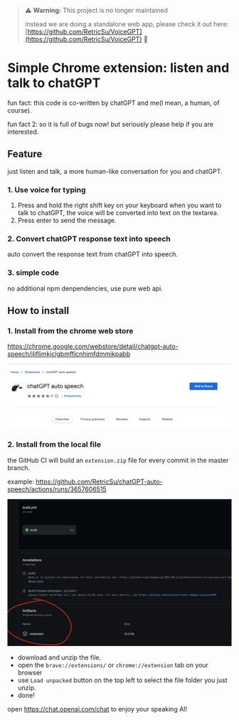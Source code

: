 > ⚠️ **Warning:** This project is no longer maintained
>
> instead we are doing a standalone web app, please check it out here: [https://github.com/RetricSu/VoiceGPT](https://github.com/RetricSu/VoiceGPT) 🚀

# Simple Chrome extension: listen and talk to chatGPT

fun fact: this code is co-written by chatGPT and me(I mean, a human, of course).

fun fact 2: so it is full of bugs now! but seriously please help if you are interested.

## Feature

just listen and talk, a more human-like conversation for you and chatGPT.

### 1. Use voice for typing

1. Press and hold the right shift key on your keyboard when you want to talk to chatGPT, the voice will be converted into text on the textarea.
2. Press enter to send the message.

### 2. Convert chatGPT response text into speech

auto convert the response text from chatGPT into speech.

### 3. simple code

no additional npm denpendencies, use pure web api.

## How to install

### 1. Install from the chrome web store

https://chrome.google.com/webstore/detail/chatgpt-auto-speech/jliflimkjclgbmfficnhimfdmmikpabb

![web store](assets/web-store.png)

### 2. Install from the local file

the GitHub CI will build an `extension.zip` file for every commit in the master branch.

example: https://github.com/RetricSu/chatGPT-auto-speech/actions/runs/3657606515

![artifacts](assets/artifacts.png)

- download and unzip the file.
- open the `brave://extensions/` or `chrome://extension` tab on your browser
- use `Load unpacked` button on the top left to select the file folder you just unzip.
- done!

open https://chat.openai.com/chat to enjoy your speaking AI!
